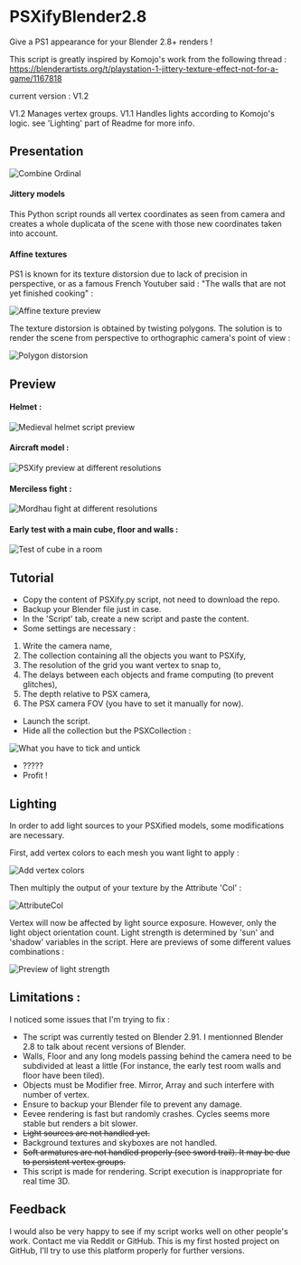# PSXifyBlender2.8
Give a PS1 appearance for your Blender 2.8+ renders !

This script is greatly inspired by Komojo's work from the following thread :
https://blenderartists.org/t/playstation-1-jittery-texture-effect-not-for-a-game/1167818

current version : V1.2

V1.2 Manages vertex groups.
V1.1 Handles lights according to Komojo's logic. see 'Lighting' part of Readme for more info.

## Presentation
![Combine Ordinal](https://github.com/DreliasJackCarter/PSXifyBlender2.8/blob/main/Previews/CombineOrdinal.gif)
#### Jittery models
This Python script rounds all vertex coordinates as seen from camera and creates a whole duplicata of the scene with those new coordinates taken into account.
#### Affine textures
PS1 is known for its texture distorsion due to lack of precision in perspective, or as a famous French Youtuber said : "The walls that are not yet finished cooking" :

![Affine texture preview](https://github.com/DreliasJackCarter/PSXifyBlender2.8/blob/main/Previews/Affine.jpg)

The texture distorsion is obtained by twisting polygons. The solution is to render the scene from perspective to orthographic camera's point of view :

![Polygon distorsion](https://github.com/DreliasJackCarter/PSXifyBlender2.8/blob/main/Previews/PreviewOfOrthoCameraRender.gif)

## Preview
#### Helmet :
![Medieval helmet script preview](https://github.com/DreliasJackCarter/PSXifyBlender2.8/blob/main/Previews/PreviewHelmet.gif)
#### Aircraft model :
![PSXify preview at different resolutions](https://github.com/DreliasJackCarter/PSXifyBlender2.8/blob/main/Previews/RenderPreviews.gif)
#### Merciless fight :
![Mordhau fight at different resolutions](https://github.com/DreliasJackCarter/PSXifyBlender2.8/blob/main/Previews/PreviewOnMordhauScene.gif)
#### Early test with a main cube, floor and walls :
![Test of cube in a room](https://github.com/DreliasJackCarter/PSXifyBlender2.8/blob/main/Previews/EarlyTestCubeInRoom.gif)

## Tutorial
* Copy the content of PSXify.py script, not need to download the repo.
* Backup your Blender file just in case.
* In the 'Script' tab, create a new script and paste the content.
* Some settings are necessary :
1. Write the camera name,
2. The collection containing all the objects you want to PSXify,
3. The resolution of the grid you want vertex to snap to,
4. The delays between each objects and frame computing (to prevent glitches),
5. The depth relative to PSX camera,
6. The PSX camera FOV (you have to set it manually for now).
* Launch the script.
* Hide all the collection but the PSXCollection :

![What you have to tick and untick](https://github.com/DreliasJackCarter/PSXifyBlender2.8/blob/main/Previews/HideFromRenderAndViewport.jpg)

* ?????
* Profit !

## Lighting

In order to add light sources to your PSXified models, some modifications are necessary.

First, add vertex colors to each mesh you want light to apply :

![Add vertex colors](https://github.com/DreliasJackCarter/PSXifyBlender2.8/blob/main/Previews/AddVertexColor.jpg)

Then multiply the output of your texture by the Attribute 'Col' :

![AttributeCol](https://github.com/DreliasJackCarter/PSXifyBlender2.8/blob/main/Previews/MaterialModifications.jpg)

Vertex will now be affected by light source exposure. However, only the light object orientation count. Light strength is determined by 'sun' and 'shadow' variables in the script.
Here are previews of some different values combinations :

![Preview of light strength](https://github.com/DreliasJackCarter/PSXifyBlender2.8/blob/main/Previews/LightPreview.jpg)

## Limitations :

I noticed some issues that I'm trying to fix :
* The script was currently tested on Blender 2.91. I mentionned Blender 2.8 to talk about recent versions of Blender.
* Walls, Floor and any long models passing behind the camera need to be subdivided at least a little (For instance, the early test room walls and floor have been tiled).
* Objects must be Modifier free. Mirror, Array and such interfere with number of vertex.
* Ensure to backup your Blender file to prevent any damage.
* Eevee rendering is fast but randomly crashes. Cycles seems more stable but renders a bit slower.
* ~~Light sources are not handled yet.~~
* Background textures and skyboxes are not handled.
* ~~Soft armatures are not handled properly (see sword trail). It may be due to persistent vertex groups.~~
* This script is made for rendering. Script execution is inappropriate for real time 3D.

## Feedback
I would also be very happy to see if my script works well on other people's work. Contact me via Reddit or GitHub.
This is my first hosted project on GitHub, I'll try to use this platform properly for further versions.
